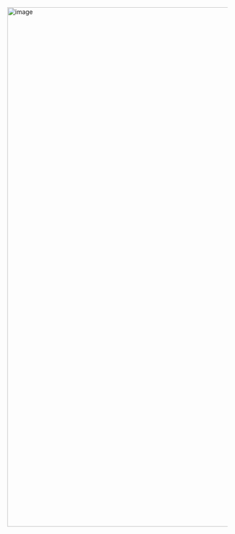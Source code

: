<img width="1186" alt="image" src="https://github.com/yujon/ipa-mac-builder/assets/16963584/b65e3fe0-1a7f-4e15-b3d6-f65bbfd400c0">

